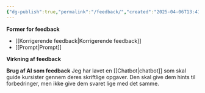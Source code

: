 ```yaml
---
{"dg-publish":true,"permalink":"/feedback/","created":"2025-04-06T13:41:57.976+02:00","updated":"2025-05-15T11:05:09.000+02:00"}
---
```


**Former for feedback**
- [[Korrigerende feedback\|Korrigerende feedback]]
- [[Prompt\|Prompt]]

**Virkning af feedback**


**Brug af AI som feedback**
Jeg har lavet en [[Chatbot\|chatbot]] som skal guide kursister gennem deres skriftlige opgaver. Den skal give dem hints til forbedringer, men ikke give dem svaret lige med det samme. 







